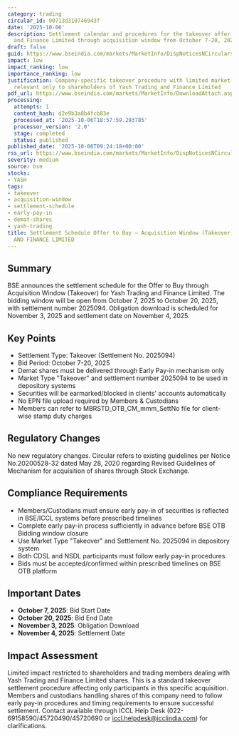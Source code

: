 ```yaml
---
category: trading
circular_id: 90713d310746943f
date: '2025-10-06'
description: Settlement calendar and procedures for the takeover offer of Yash Trading
  and Finance Limited through acquisition window from October 7-20, 2025.
draft: false
guid: https://www.bseindia.com/markets/MarketInfo/DispNoticesNCirculars.aspx?Noticeid={BB8C59CC-5858-44EB-B3E3-7B1317527A21}&noticeno=20251006-17&dt=10/06/2025&icount=17&totcount=69&flag=0
impact: low
impact_ranking: low
importance_ranking: low
justification: Company-specific takeover procedure with limited market-wide impact,
  relevant only to shareholders of Yash Trading and Finance Limited
pdf_url: https://www.bseindia.com/markets/MarketInfo/DownloadAttach.aspx?id=20251006-17&attachedId=
processing:
  attempts: 1
  content_hash: d2e9b3a8b4fcb83e
  processed_at: '2025-10-06T18:57:59.293785'
  processor_version: '2.0'
  stage: completed
  status: published
published_date: '2025-10-06T09:24:18+00:00'
rss_url: https://www.bseindia.com/markets/MarketInfo/DispNoticesNCirculars.aspx?Noticeid={BB8C59CC-5858-44EB-B3E3-7B1317527A21}&noticeno=20251006-17&dt=10/06/2025&icount=17&totcount=69&flag=0
severity: medium
source: bse
stocks:
- YASH
tags:
- takeover
- acquisition-window
- settlement-schedule
- early-pay-in
- demat-shares
- yash-trading
title: Settlement Schedule Offer to Buy – Acquisition Window (Takeover) for YASH TRADING
  AND FINANCE LIMITED
---
```


## Summary

BSE announces the settlement schedule for the Offer to Buy through Acquisition Window (Takeover) for Yash Trading and Finance Limited. The bidding window will be open from October 7, 2025 to October 20, 2025, with settlement number 2025094. Obligation download is scheduled for November 3, 2025 and settlement date on November 4, 2025.

## Key Points

- Settlement Type: Takeover (Settlement No. 2025094)
- Bid Period: October 7-20, 2025
- Demat shares must be delivered through Early Pay-in mechanism only
- Market Type "Takeover" and settlement number 2025094 to be used in depository systems
- Securities will be earmarked/blocked in clients' accounts automatically
- No EPN file upload required by Members & Custodians
- Members can refer to MBRSTD_OTB_CM_mmm_SettNo file for client-wise stamp duty charges

## Regulatory Changes

No new regulatory changes. Circular refers to existing guidelines per Notice No.20200528-32 dated May 28, 2020 regarding Revised Guidelines of Mechanism for acquisition of shares through Stock Exchange.

## Compliance Requirements

- Members/Custodians must ensure early pay-in of securities is reflected in BSE/ICCL systems before prescribed timelines
- Complete early pay-in process sufficiently in advance before BSE OTB Bidding window closure
- Use Market Type "Takeover" and Settlement No. 2025094 in depository system
- Both CDSL and NSDL participants must follow early pay-in procedures
- Bids must be accepted/confirmed within prescribed timelines on BSE OTB platform

## Important Dates

- **October 7, 2025**: Bid Start Date
- **October 20, 2025**: Bid End Date
- **November 3, 2025**: Obligation Download
- **November 4, 2025**: Settlement Date

## Impact Assessment

Limited impact restricted to shareholders and trading members dealing with Yash Trading and Finance Limited shares. This is a standard takeover settlement procedure affecting only participants in this specific acquisition. Members and custodians handling shares of this company need to follow early pay-in procedures and timing requirements to ensure successful settlement. Contact available through ICCL Help Desk (022-69158590/45720490/45720690 or iccl.helpdesk@icclindia.com) for clarifications.
